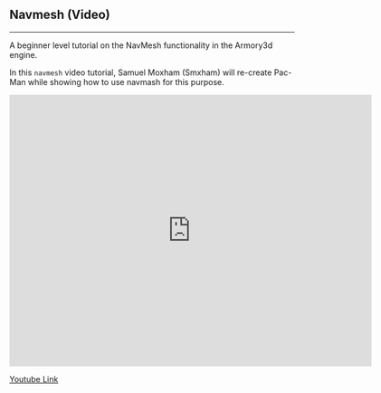 ## Navmesh (Video)

---

A beginner level tutorial on the NavMesh functionality in the Armory3d engine.

In this `navmesh` video tutorial, Samuel Moxham (Smxham) will re-create Pac-Man while showing how to use navmash for this purpose.

<iframe width="640" height="480" src="https://blackgoku36.github.io/armory-tutorials/Armory/src/navmesh_tutorial.mp4" frameborder="0" allowfullscreen></iframe>

[Youtube Link](https://www.youtube.com/watch?v=TuKX3ap-JMs)
